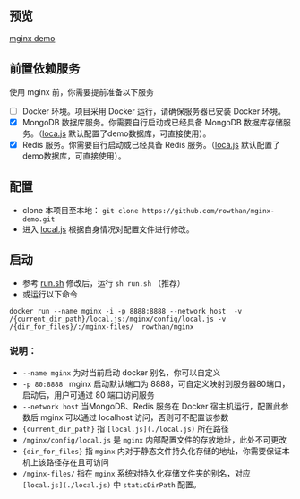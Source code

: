 ## 预览
[mginx demo](http://9461a0e3c49c60c2.c.cloudtogo.cn:30241/mginx/signup)

## 前置依赖服务
使用 mginx 前，你需要提前准备以下服务
- [ ] Docker 环境。项目采用 Docker 运行，请确保服务器已安装 Docker 环境。
- [x] MongoDB 数据库服务。你需要自行启动或已经具备 MongoDB 数据库存储服务。（[loca.js](./local.js) 默认配置了demo数据库，可直接使用）。
- [x] Redis 服务。你需要自行启动或已经具备 Redis 服务。（[loca.js](./local.js) 默认配置了demo数据库，可直接使用）。

## 配置
* clone 本项目至本地： `git clone https://github.com/rowthan/mginx-demo.git`
* 进入 [local.js](./local.js) 根据自身情况对配置文件进行修改。

## 启动
* 参考 [run.sh](./run.sh) 修改后，运行 `sh run.sh` （推荐）
* 或运行以下命令
```
docker run --name mginx -i -p 8888:8888 --network host  -v /{current_dir_path}/local.js:/mginx/config/local.js -v /{dir_for_files}/:/mginx-files/  rowthan/mginx
```

### 说明：
* `--name mginx` 为对当前启动 docker 别名，你可以自定义  
* `-p 80:8888 ` mginx 启动默认端口为 8888，可自定义映射到服务器80端口，启动后，用户可通过 80 端口访问服务
* `--network host` 当MongoDB、Redis 服务在 Docker 宿主机运行，配置此参数后 mginx 可以通过 localhost 访问，否则可不配置该参数
* `{current_dir_path}` 指 `[local.js](./local.js)` 所在路径
* `/mginx/config/local.js` 是 `mginx` 内部配置文件的存放地址，此处不可更改
* `{dir_for_files}` 指 `mginx` 内对于静态文件持久化存储的地址，你需要保证本机上该路径存在且可访问
* `/mginx-files/` 指在 `mginx` 系统对持久化存储文件夹的别名，对应 `[local.js](./local.js)` 中 `staticDirPath` 配置。 